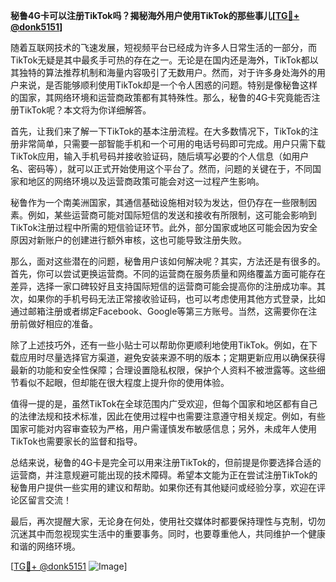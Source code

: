 **秘鲁4G卡可以注册TikTok吗？揭秘海外用户使用TikTok的那些事儿[[TG💪+ @donk5151](https://t.me/s/donk5151)]**

随着互联网技术的飞速发展，短视频平台已经成为许多人日常生活的一部分，而TikTok无疑是其中最炙手可热的存在之一。无论是在国内还是海外，TikTok都以其独特的算法推荐机制和海量内容吸引了无数用户。然而，对于许多身处海外的用户来说，是否能够顺利使用TikTok却是一个令人困惑的问题。特别是像秘鲁这样的国家，其网络环境和运营商政策都有其特殊性。那么，秘鲁的4G卡究竟能否注册TikTok呢？本文将为你详细解答。

首先，让我们来了解一下TikTok的基本注册流程。在大多数情况下，TikTok的注册非常简单，只需要一部智能手机和一个可用的电话号码即可完成。用户只需下载TikTok应用，输入手机号码并接收验证码，随后填写必要的个人信息（如用户名、密码等），就可以正式开始使用这个平台了。然而，问题的关键在于，不同国家和地区的网络环境以及运营商政策可能会对这一过程产生影响。

秘鲁作为一个南美洲国家，其通信基础设施相对较为发达，但仍存在一些限制因素。例如，某些运营商可能对国际短信的发送和接收有所限制，这可能会影响到TikTok注册过程中所需的短信验证环节。此外，部分国家或地区可能会因为安全原因对新账户的创建进行额外审核，这也可能导致注册失败。

那么，面对这些潜在的问题，秘鲁用户该如何解决呢？其实，方法还是有很多的。首先，你可以尝试更换运营商。不同的运营商在服务质量和网络覆盖方面可能存在差异，选择一家口碑较好且支持国际短信的运营商可能会提高你的注册成功率。其次，如果你的手机号码无法正常接收验证码，也可以考虑使用其他方式登录，比如通过邮箱注册或者绑定Facebook、Google等第三方账号。当然，这需要你在注册前做好相应的准备。

除了上述技巧外，还有一些小贴士可以帮助你更顺利地使用TikTok。例如，在下载应用时尽量选择官方渠道，避免安装来源不明的版本；定期更新应用以确保获得最新的功能和安全性保障；合理设置隐私权限，保护个人资料不被泄露等。这些细节看似不起眼，但却能在很大程度上提升你的使用体验。

值得一提的是，虽然TikTok在全球范围内广受欢迎，但每个国家和地区都有自己的法律法规和技术标准，因此在使用过程中也需要注意遵守相关规定。例如，有些国家可能对内容审查较为严格，用户需谨慎发布敏感信息；另外，未成年人使用TikTok也需要家长的监督和指导。

总结来说，秘鲁的4G卡是完全可以用来注册TikTok的，但前提是你要选择合适的运营商，并注意规避可能出现的技术障碍。希望本文能为正在尝试注册TikTok的秘鲁用户提供一些实用的建议和帮助。如果你还有其他疑问或经验分享，欢迎在评论区留言交流！

最后，再次提醒大家，无论身在何处，使用社交媒体时都要保持理性与克制，切勿沉迷其中而忽视现实生活中的重要事务。同时，也要尊重他人，共同维护一个健康和谐的网络环境。

[[TG💪+ @donk5151](https://t.me/s/donk5151) ![Image](https://i.postimg.cc/rwNCRYN7/Snipaste-2025-04-30-17-27-05.png)]